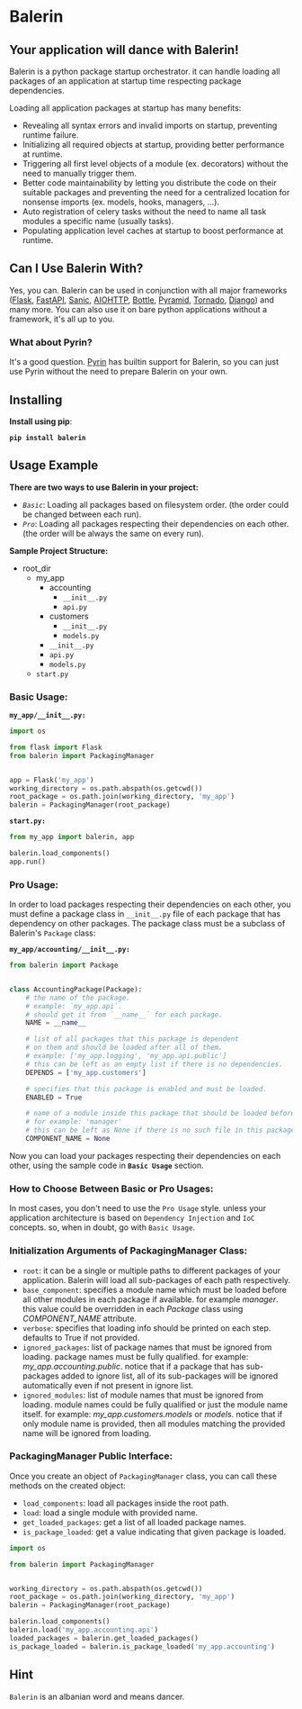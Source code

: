 # Balerin
## Your application will dance with Balerin!

Balerin is a python package startup orchestrator. it can handle loading all
packages of an application at startup time respecting package dependencies.

Loading all application packages at startup has many benefits:

- Revealing all syntax errors and invalid imports on startup, preventing runtime failure.
- Initializing all required objects at startup, providing better performance at runtime.
- Triggering all first level objects of a module (ex. decorators) without the need to 
  manually trigger them.
- Better code maintainability by letting you distribute the code on their suitable 
  packages and preventing the need for a centralized location for nonsense 
  imports (ex. models, hooks, managers, ...).
- Auto registration of celery tasks without the need to name all task modules a 
  specific name (usually tasks).
- Populating application level caches at startup to boost performance at runtime.

## Can I Use Balerin With?

Yes, you can. Balerin can be used in conjunction with all major frameworks 
([Flask](https://github.com/pallets/flask), [FastAPI](https://github.com/tiangolo/fastapi), 
 [Sanic](https://github.com/sanic-org/sanic), [AIOHTTP](https://github.com/aio-libs/aiohttp), 
 [Bottle](https://github.com/bottlepy/bottle), [Pyramid](https://github.com/Pylons/pyramid),
 [Tornado](https://github.com/tornadoweb/tornado), [Django](https://github.com/django/django))
and many more. You can also use it on bare python applications without a 
framework, it's all up to you.

### What about Pyrin?

It's a good question. [Pyrin](https://github.com/mononobi/pyrin) has builtin support for 
Balerin, so you can just use Pyrin without the need to prepare Balerin on your own.

## Installing

**Install using pip**:

**`pip install balerin`**

## Usage Example

**There are two ways to use Balerin in your project:**

- *`Basic`*: Loading all packages based on filesystem order.
  (the order could be changed between each run).
- *`Pro`*: Loading all packages respecting their dependencies on each other.
  (the order will be always the same on every run).

**Sample Project Structure:**

- root_dir
  - my_app
    - accounting
      - `__init__.py`
      - `api.py`
    - customers
      - `__init__.py`
      - `models.py`
    - `__init__.py`
    - `api.py`
    - `models.py`
  - `start.py`

### Basic Usage:

**`my_app/__init__.py:`**

```python
import os

from flask import Flask
from balerin import PackagingManager


app = Flask('my_app')
working_directory = os.path.abspath(os.getcwd())
root_package = os.path.join(working_directory, 'my_app')
balerin = PackagingManager(root_package)
```

**`start.py:`**

```python
from my_app import balerin, app

balerin.load_components()
app.run()
```

### Pro Usage:

In order to load packages respecting their dependencies on each other, you must define 
a package class in `__init__.py` file of each package that has dependency on other packages.
The package class must be a subclass of Balerin's `Package` class:

**`my_app/accounting/__init__.py:`**

```python
from balerin import Package


class AccountingPackage(Package):
    # the name of the package.
    # example: `my_app.api`.
    # should get it from `__name__` for each package.
    NAME = __name__

    # list of all packages that this package is dependent
    # on them and should be loaded after all of them.
    # example: ['my_app.logging', 'my_app.api.public']
    # this can be left as an empty list if there is no dependencies.
    DEPENDS = ['my_app.customers']

    # specifies that this package is enabled and must be loaded.
    ENABLED = True

    # name of a module inside this package that should be loaded before all other modules.
    # for example: 'manager'
    # this can be left as None if there is no such file in this package needing early loading.
    COMPONENT_NAME = None
```

Now you can load your packages respecting their dependencies on each other, using 
the sample code in **`Basic Usage`** section.

### How to Choose Between Basic or Pro Usages:

In most cases, you don't need to use the `Pro Usage` style. unless your application 
architecture is based on `Dependency Injection` and `IoC` concepts. so, when in doubt, go 
with `Basic Usage`.

### Initialization Arguments of PackagingManager Class:

- `root`: it can be a single or multiple paths to different packages of your application.
          Balerin will load all sub-packages of each path respectively.
- `base_component`: specifies a module name which must be loaded before all other modules 
                    in each package if available. for example *manager*. this value could be 
                    overridden in each *Package* class using *COMPONENT_NAME* attribute.
- `verbose`: specifies that loading info should be printed on each step.
             defaults to True if not provided.
- `ignored_packages`: list of package names that must be ignored from loading. package names 
                      must be fully qualified. for example: *my_app.accounting.public*. 
                      notice that if a package that has sub-packages added to ignore list, 
                      all of its sub-packages will be ignored automatically even if not 
                      present in ignore list.
- `ignored_modules`: list of module names that must be ignored from loading. 
                     module names could be fully qualified or just the module name itself.
                     for example: *my_app.customers.models* or *models*.
                     notice that if only module name is provided, then all modules matching 
                     the provided name will be ignored from loading.

### PackagingManager Public Interface:

Once you create an object of `PackagingManager` class, you can call 
these methods on the created object:

- `load_components`: load all packages inside the root path.
- `load`: load a single module with provided name.
- `get_loaded_packages`: get a list of all loaded package names.
- `is_package_loaded`: get a value indicating that given package is loaded.

```python
import os

from balerin import PackagingManager


working_directory = os.path.abspath(os.getcwd())
root_package = os.path.join(working_directory, 'my_app')
balerin = PackagingManager(root_package)

balerin.load_components()
balerin.load('my_app.accounting.api')
loaded_packages = balerin.get_loaded_packages()
is_package_loaded = balerin.is_package_loaded('my_app.accounting')
```

## Hint

`Balerin` is an albanian word and means dancer.
